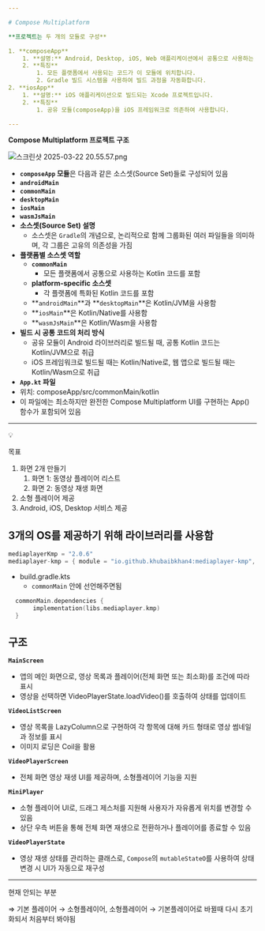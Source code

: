 ```yaml
---

# Compose Multiplatform

**프로젝트는 두 개의 모듈로 구성**

1. **composeApp**
    1. **설명:** Android, Desktop, iOS, Web 애플리케이션에서 공통으로 사용하는 로직이 포함된 Kotlin 모듈입니다.
    2. **특징**
        1. 모든 플랫폼에서 사용되는 코드가 이 모듈에 위치합니다.
        2. Gradle 빌드 시스템을 사용하여 빌드 과정을 자동화합니다.
2. **iosApp**
    1. **설명:** iOS 애플리케이션으로 빌드되는 Xcode 프로젝트입니다.
    2. **특징**
        1. 공유 모듈(composeApp)을 iOS 프레임워크로 의존하여 사용합니다.

---
```


**Compose Multiplatform 프로젝트 구조**

![스크린샷 2025-03-22 20.55.57.png](attachment:2a59f7c5-b58d-4ada-97ab-cc5470ec9bf5:스크린샷_2025-03-22_20.55.57.png)

- **`composeApp` 모듈**은 다음과 같은 소스셋(Source Set)들로 구성되어 있음
- **`androidMain`**
- **`commonMain`**
- **`desktopMain`**
- **`iosMain`**
- **`wasmJsMain`**
- **소스셋(Source Set) 설명**
    - 소스셋은 `Gradle`의 개념으로, 논리적으로 함께 그룹화된 여러 파일들을 의미하며, 각 그룹은 고유의 의존성을 가짐
- **플랫폼별 소스셋 역할**
    - **`commonMain`**
        - 모든 플랫폼에서 공통으로 사용하는 Kotlin 코드를 포함
    - **platform-specific 소스셋**
        - 각 플랫폼에 특화된 Kotlin 코드를 포함
    - **`androidMain`**과 **`desktopMain`**은 Kotlin/JVM을 사용함
    - **`iosMain`**은 Kotlin/Native를 사용함
    - **`wasmJsMain`**은 Kotlin/Wasm을 사용함
- **빌드 시 공통 코드의 처리 방식**
    - 공유 모듈이 Android 라이브러리로 빌드될 때, 공통 Kotlin 코드는 Kotlin/JVM으로 취급
    - iOS 프레임워크로 빌드될 때는 Kotlin/Native로, 웹 앱으로 빌드될 때는 Kotlin/Wasm으로 취급
- **`App.kt` 파일**
- 위치: composeApp/src/commonMain/kotlin
- 이 파일에는 최소하지만 완전한 Compose Multiplatform UI를 구현하는 App() 함수가 포함되어 있음

---

<aside>
💡

목표

1. 화면 2개 만들기 
    1. 화면 1:  동영상 플레이어 리스트 
    2. 화면 2: 동영상 재생 화면 
2. 소형 플레이어 제공
3. Android, iOS, Desktop 서비스 제공 
</aside>

## 3개의 OS를 제공하기 위해 라이브러리를 사용함

```kotlin
mediaplayerKmp = "2.0.6"
mediaplayer-kmp = { module = "io.github.khubaibkhan4:mediaplayer-kmp", version.ref = "mediaplayerKmp" }
```

- build.gradle.kts
    - `commonMain` 안에 선언해주면됨

```kotlin
  commonMain.dependencies {
	   implementation(libs.mediaplayer.kmp)
  }
```

## 구조

**`MainScreen`**

- 앱의 메인 화면으로, 영상 목록과 플레이어(전체 화면 또는 최소화)를 조건에 따라 표시
- 영상을 선택하면 VideoPlayerState.loadVideo()를 호출하여 상태를 업데이트

**`VideoListScreen`**

- 영상 목록을 LazyColumn으로 구현하여 각 항목에 대해 카드 형태로 영상 썸네일과 정보를 표시
- 이미지 로딩은 Coil을 활용

**`VideoPlayerScreen`**

- 전체 화면 영상 재생 UI를 제공하며, 소형플레이어 기능을 지원

**`MiniPlayer`**

- 소형 플레이어 UI로, 드래그 제스처를 지원해 사용자가 자유롭게 위치를 변경할 수 있음
- 상단 우측 버튼을 통해 전체 화면 재생으로 전환하거나 플레이어를 종료할 수 있음

**`VideoPlayerState`**

- 영상 재생 상태를 관리하는 클래스로, `Compose`의 `mutableStateO`를 사용하여 상태 변경 시 UI가 자동으로 재구성

---

현재 안되는 부분

⇒ 기본 플레이어 → 소형플레이어, 소형플레이어 → 기본플레이어로 바뀔때 다시 초기화되서 처음부터 봐야됨
